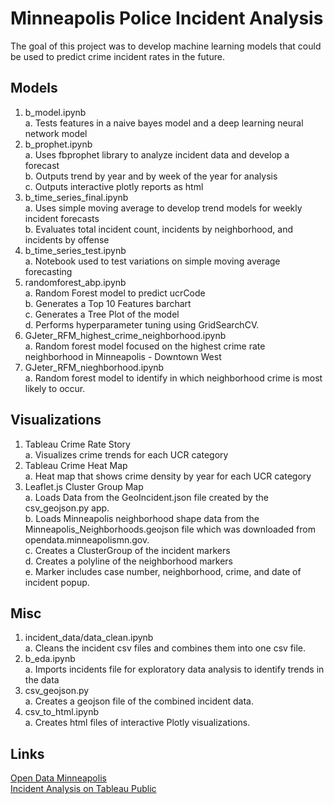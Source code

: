 # Minneapolis Police Incident Analysis
The goal of this project was to develop machine learning models that could be used to predict crime incident rates in the future.

## Models
1. b_model.ipynb<br>
a. Tests features in a naive bayes model and a deep learning neural network model<br>
2. b_prophet.ipynb<br>
a. Uses fbprophet library to analyze incident data and develop a forecast<br>
b. Outputs trend by year and by week of the year for analysis<br>
c. Outputs interactive plotly reports as html<br>
1. b_time_series_final.ipynb<br>
a. Uses simple moving average to develop trend models for weekly incident forecasts<br>
b. Evaluates total incident count, incidents by neighborhood, and incidents by offense<br>
1. b_time_series_test.ipynb<br>
a. Notebook used to test variations on simple moving average forecasting<br>
5. randomforest_abp.ipynb<br>
a. Random Forest model to predict ucrCode<br>
b. Generates a Top 10 Features barchart<br>
c. Generates a Tree Plot of the model<br>
d. Performs hyperparameter tuning using GridSearchCV.<br>
6. GJeter_RFM_highest_crime_neighborhood.ipynb<br>
a. Random forest model focused on the highest crime rate neighborhood in Minneapolis - Downtown West<br>
7. GJeter_RFM_nieghborhood.ipynb<br>
a. Random forest model to identify in which neighborhood crime is most likely to occur.<br>

## Visualizations
1. Tableau Crime Rate Story<br>
a. Visualizes crime trends for each UCR category <br>
2. Tableau Crime Heat Map<br>
a. Heat map that shows crime density by year for each UCR category<br>
3. Leaflet.js Cluster Group Map<br>
a. Loads Data from the GeoIncident.json file created by the csv_geojson.py app.<br>
b. Loads Minneapolis neighborhood shape data from the Minneapolis_Neighborhoods.geojson file which was downloaded from opendata.minneapolismn.gov.<br>
c. Creates a ClusterGroup of the incident markers<br>
d. Creates a polyline of the neighborhood markers<br>
e. Marker includes case number, neighborhood, crime, and date of incident popup.<br>

## Misc
1. incident_data/data_clean.ipynb <br>
a. Cleans the incident csv files and combines them into one csv file.<br>
2. b_eda.ipynb<br>
a. Imports incidents file for exploratory data analysis to identify trends in the data<br>
3. csv_geojson.py<br>
a. Creates a geojson file of the combined incident data.<br>
4. csv_to_html.ipynb<br>
a. Creates html files of interactive Plotly visualizations.<br>

## Links
[Open Data Minneapolis](https://opendata.minneapolismn.gov/)<br>
[Incident Analysis on Tableau Public](https://public.tableau.com/profile/michael.badinger#!/vizhome/MinorityReport_16150552609400/CrimeHeatMap)<br>

